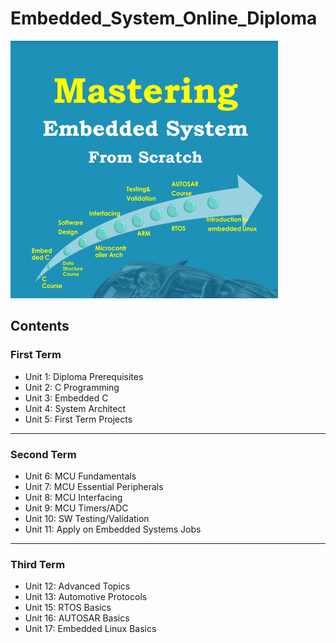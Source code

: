 # Embedded_System_Online_Diploma

![image][def]

[def]: EmbeddedSystemDiploma.png

## Contents

### First Term 

- Unit 1: Diploma Prerequisites
- Unit 2: C Programming
- Unit 3: Embedded C
- Unit 4: System Architect
- Unit 5: First Term Projects

---

### Second Term 

- Unit 6: MCU Fundamentals
- Unit 7: MCU Essential Peripherals
- Unit 8: MCU Interfacing
- Unit 9: MCU Timers/ADC
- Unit 10: SW Testing/Validation
- Unit 11: Apply on Embedded Systems Jobs

---

### Third Term 

- Unit 12: Advanced Topics
- Unit 13: Automotive Protocols
- Unit 15: RTOS Basics
- Unit 16: AUTOSAR Basics
- Unit 17: Embedded Linux Basics
